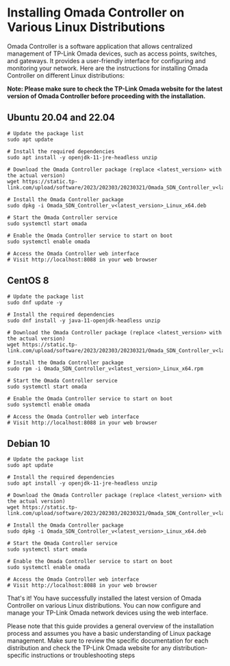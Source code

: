# Installing Omada Controller on Various Linux Distributions

Omada Controller is a software application that allows centralized management of TP-Link Omada devices, such as access points, switches, and gateways. It provides a user-friendly interface for configuring and monitoring your network. Here are the instructions for installing Omada Controller on different Linux distributions:

**Note: Please make sure to check the TP-Link Omada website for the latest version of Omada Controller before proceeding with the installation.**

## Ubuntu 20.04 and 22.04

```shell
# Update the package list
sudo apt update

# Install the required dependencies
sudo apt install -y openjdk-11-jre-headless unzip

# Download the Omada Controller package (replace <latest_version> with the actual version)
wget https://static.tp-link.com/upload/software/2023/202303/20230321/Omada_SDN_Controller_v<latest_version>_Linux_x64.deb

# Install the Omada Controller package
sudo dpkg -i Omada_SDN_Controller_v<latest_version>_Linux_x64.deb

# Start the Omada Controller service
sudo systemctl start omada

# Enable the Omada Controller service to start on boot
sudo systemctl enable omada

# Access the Omada Controller web interface
# Visit http://localhost:8088 in your web browser
```

## CentOS 8

```shell
# Update the package list
sudo dnf update -y

# Install the required dependencies
sudo dnf install -y java-11-openjdk-headless unzip

# Download the Omada Controller package (replace <latest_version> with the actual version)
wget https://static.tp-link.com/upload/software/2023/202303/20230321/Omada_SDN_Controller_v<latest_version>_Linux_x64.rpm

# Install the Omada Controller package
sudo rpm -i Omada_SDN_Controller_v<latest_version>_Linux_x64.rpm

# Start the Omada Controller service
sudo systemctl start omada

# Enable the Omada Controller service to start on boot
sudo systemctl enable omada

# Access the Omada Controller web interface
# Visit http://localhost:8088 in your web browser
```

## Debian 10

```shell
# Update the package list
sudo apt update

# Install the required dependencies
sudo apt install -y openjdk-11-jre-headless unzip

# Download the Omada Controller package (replace <latest_version> with the actual version)
wget https://static.tp-link.com/upload/software/2023/202303/20230321/Omada_SDN_Controller_v<latest_version>_Linux_x64.deb

# Install the Omada Controller package
sudo dpkg -i Omada_SDN_Controller_v<latest_version>_Linux_x64.deb

# Start the Omada Controller service
sudo systemctl start omada

# Enable the Omada Controller service to start on boot
sudo systemctl enable omada

# Access the Omada Controller web interface
# Visit http://localhost:8088 in your web browser
```

That's it! You have successfully installed the latest version of Omada Controller on various Linux distributions. You can now configure and manage your TP-Link Omada network devices using the web interface.

Please note that this guide provides a general overview of the installation process and assumes you have a basic understanding of Linux package management. Make sure to review the specific documentation for each distribution and check the TP-Link Omada website for any distribution-specific instructions or troubleshooting steps
